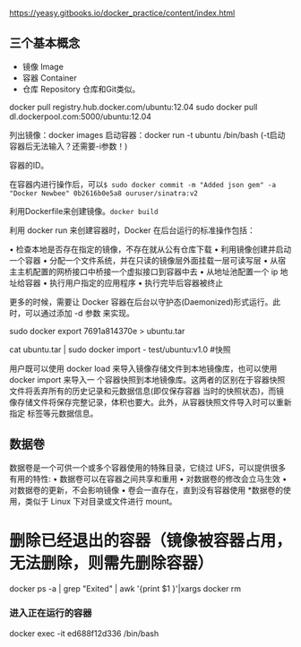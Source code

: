 https://yeasy.gitbooks.io/docker_practice/content/index.html


## 三个基本概念
- 镜像 Image
- 容器 Container
- 仓库 Repository
  仓库和Git类似。

docker pull registry.hub.docker.com/ubuntu:12.04
sudo docker pull dl.dockerpool.com:5000/ubuntu:12.04


列出镜像：docker images
启动容器：docker run -t ubuntu /bin/bash
(-t启动容器后无法输入？还需要-i参数！)

容器的ID。

在容器内进行操作后，可以`$ sudo docker commit -m "Added json gem" -a "Docker Newbee" 0b2616b0e5a8 ouruser/sinatra:v2`

利用Dockerfile来创建镜像。`docker build`

利用 docker run 来创建容器时，Docker 在后台运行的标准操作包括：

• 检查本地是否存在指定的镜像，不存在就从公有仓库下载
• 利用镜像创建并启动一个容器
• 分配一个文件系统，并在只读的镜像层外面挂载一层可读写层
• 从宿主主机配置的网桥接口中桥接一个虚拟接口到容器中去
• 从地址池配置一个 ip 地址给容器
• 执行用户指定的应用程序
• 执行完毕后容器被终止

更多的时候，需要让 Docker 容器在后台以守护态(Daemonized)形式运行。此时，可以通过添加 -d 参数 来实现。

sudo docker export 7691a814370e > ubuntu.tar

cat ubuntu.tar | sudo docker import - test/ubuntu:v1.0 #快照

用户既可以使用 docker load 来导入镜像存储文件到本地镜像库，也可以使用 docker import 来导入一 个容器快照到本地镜像库。这两者的区别在于容器快照文件将丢弃所有的历史记录和元数据信息(即仅保存容器 当时的快照状态)，而镜像存储文件将保存完整记录，体积也要大。此外，从容器快照文件导入时可以重新指定 标签等元数据信息。


## 数据卷
数据卷是一个可供一个或多个容器使用的特殊目录，它绕过 UFS，可以提供很多有用的特性:
• 数据卷可以在容器之间共享和重用
• 对数据卷的修改会立马生效
• 对数据卷的更新，不会影响镜像
• 卷会一直存在，直到没有容器使用 *数据卷的使用，类似于 Linux 下对目录或文件进行 mount。


# 删除已经退出的容器（镜像被容器占用，无法删除，则需先删除容器）
 docker ps -a | grep "Exited" | awk '{print $1 }'|xargs docker rm



### 进入正在运行的容器

docker exec -it ed688f12d336 /bin/bash